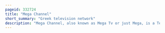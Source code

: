 ```yaml
---
pageid: 332724
title: "Mega Channel"
short_summary: "Greek television network"
description: "Mega Channel, also known as Mega Tv or just Mega, is a Television Network in Greece, that broadcasts a Mix of foreign and greek Programming. It is the first and the oldest private Television Network in Greece."
---
```

